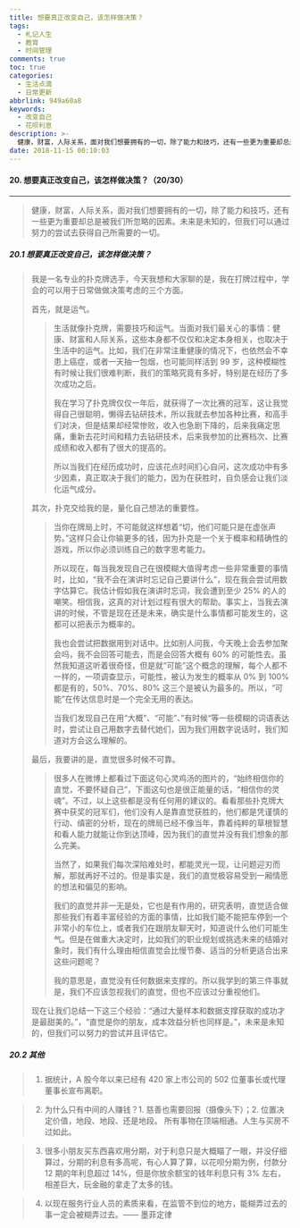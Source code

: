 ```yaml
---
title: 想要真正改变自己，该怎样做决策？
tags:
  - 札记人生
  - 教育
  - 时间管理
comments: true
toc: true
categories:
  - 生活点滴
  - 日常更新
abbrlink: 949a60a8
keywords:
  - 改变自己
  - 花呗利息
description: >-
  健康，财富，人际关系，面对我们想要拥有的一切，除了能力和技巧，还有一些更为重要却总是被我们所忽略的因素。未来是未知的，但我们可以通过努力的尝试去获得自己所需要的一切。
date: 2018-11-15 00:10:03
---
```

<script type="text/javascript" src="/js/src/bai.js"></script>

#### 20. 想要真正改变自己，该怎样做决策？（20/30）
---
> 健康，财富，人际关系，面对我们想要拥有的一切，除了能力和技巧，还有一些更为重要却总是被我们所忽略的因素。未来是未知的，但我们可以通过努力的尝试去获得自己所需要的一切。

##### 20.1 想要真正改变自己，该怎样做决策？
> 我是一名专业的扑克牌选手，今天我想和大家聊的是，我在打牌过程中，学会的可以用于日常做做决策考虑的三个方面。
>
> 首先，就是运气。
>>
>> 生活就像扑克牌，需要技巧和运气。当面对我们最关心的事情：健康、财富和人际关系，这些本身都不仅仅和决定本身相关，也取决于生活中的运气。比如，我们在非常注重健康的情况下，也依然会不幸患上癌症，或者一天抽一包烟，也可能同样活到 99 岁，这种模糊性有时候让我们很难判断，我们的策略究竟有多好，特别是在经历了多次成功之后。
>>
>> 我在学习了扑克牌仅仅一年后，就获得了一次比赛的冠军，这让我觉得自己很聪明，懒得去钻研技术，所以我就去参加各种比赛，和高手们对决，但是结果却经常惨败，收入也急剧下降的，后来我痛定思痛，重新去花时间和精力去钻研技术，后来我参加的比赛档次、比赛成绩和收入都有了很大的提高的。
>>
>> 所以当我们在经历成功时，应该花点时间扪心自问，这次成功中有多少因素，真正取决于我们的能力，因为在获胜时，自负感会让我们淡化运气成分。
>
> 其次，扑克交给我的是，量化自己想法的重要性。
>
>> 当你在牌局上时，不可能就这样想着“切，他们可能只是在虚张声势。”这样只会让你输更多的钱，因为扑克是一个关于概率和精确性的游戏，所以你必须训练自己的数字思考能力。
>>
>> 所以现在，每当我发现自己在很模糊大值得考虑一些非常重要的事情时，比如，“我不会在演讲时忘记自己要讲什么”，现在我会尝试用数字估算它。我估计假如我在演讲时忘词，我会遭到至少 25% 的人的嘲笑。相信我，这真的对计划过程有很大的帮助。事实上，当我去演讲的时候，不管是现在还是未来，确实是什么事情都可能发生的，这都可以把表示为概率的。
>>
>> 我也会尝试把数据用到对话中。比如别人问我，今天晚上会去参加聚会吗，我不会回答可能去，而是会回答大概有 60% 的可能性去。虽然我知道这听着很奇怪，但是就“可能”这个概念的理解，每个人都不一样的，一项调查显示，可能性，被认为发生的概率从 0% 到 100% 都是有的，50%、70%、80% 这三个是被认为最多的。所以，“可能”在传达信息时是一个完全无用的表达。
>>
>> 当我们发现自己在用“大概”、“可能”、”有时候“等一些模糊的词语表达时，尝试让自己用数字去替代她们，因为我们用数字说话时，我们知道对方会这么理解的。
>
> 最后，我要讲的是，直觉很多时候不可靠。
>
>> 很多人在微博上都看过下面这句心灵鸡汤的图片的，“始终相信你的直觉，不要怀疑自己”，下面这句也是很正能量的话，“相信你的灵魂”。不过，以上这些都是没有任何用的建议的。看看那些扑克牌大赛中获奖的冠军们，他们没有人是靠直觉获胜的，他们都是凭谨慎的行动、缜密的分析，现在的牌局已经不像当年，靠着纯粹的草根智慧和看人能力就能让你到达顶峰，因为我们的直觉并没有我们想象的那么完美。
>>
>> 当然了，如果我们每次深陷难处时，都能灵光一现，让问题迎刃而解，那就再好不过的。但是事实是，我们的直觉极容易受到一厢情愿的想法和偏见的影响。
>>
>> 我们的直觉并非一无是处，它也是有作用的，研究表明，直觉适合做那些我们有着丰富经验的方面的事情，比如我们能不能把车停到一个非常小的车位上，或者我们在跟朋友聊天时，知道说什么他们可能生气。但是在做重大决定时，比如我们的职业规划或挑选未来的结婚对象时，我们有什么理由相信直觉会比慢节奏、适当的分析更适合出来这些问题呢？
>>
>> 我的意思是，直觉没有任何数据来支撑的。所以我学到的第三件事就是，我们不应该忽视我们的直觉，但也不应该过分重视他们。
>>
> 现在让我们总结一下这三个经验：“通过大量样本和数据支撑获取的成功才是最甜美的。”，“直觉是你的朋友，成本效益分析也同样是。”，未来是未知的，但我们可以努力的尝试并且评估它。

##### 20.2 其他
> 1. 据统计，A 股今年以来已经有 420 家上市公司的 502 位董事长或代理董事长宣布离职。

> 2. 为什么只有中间的人赚钱？1. 慈善也需要回报（摄像头下）；2. 位置决定价值，地段、地段、还是地段。 所有事物在顶端相通。人生与买房不过如此。

> 3. 很多小朋友买东西喜欢用分期，对于利息只是大概瞄了一眼，并没仔细算过，分期的利息有多高呢，有心人算了算，以花呗分期为例，付款分 12 期的年利息超过 14%，但是你放余额宝的钱年利息只有 3% 左右，相差巨大，玩金融的拿走了太多的钱。

> 4. 以现在服务行业人员的素质来看，在监管不到位的地方，能糊弄过去的事一定会被糊弄过去。—— 墨菲定律
